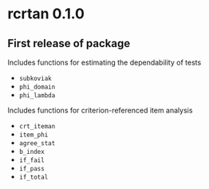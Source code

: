 # rcrtan 0.1.0

## First release of package

Includes functions for estimating the dependability of tests

- `subkoviak`
- `phi_domain`
- `phi_lambda`

Includes functions for criterion-referenced item analysis

- `crt_iteman`
- `item_phi`
- `agree_stat`
- `b_index`
- `if_fail`
- `if_pass`
- `if_total`